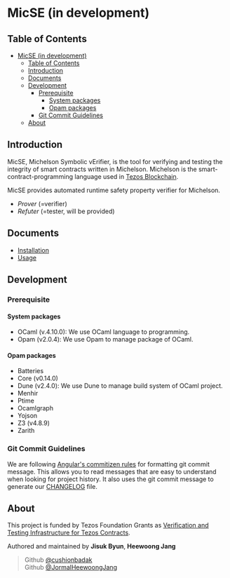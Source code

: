 # MicSE (in development)

## Table of Contents

- [MicSE (in development)](#micse-in-development)
  - [Table of Contents](#table-of-contents)
  - [Introduction](#introduction)
  - [Documents](#documents)
  - [Development](#development)
    - [Prerequisite](#prerequisite)
      - [System packages](#system-packages)
      - [Opam packages](#opam-packages)
    - [Git Commit Guidelines](#git-commit-guidelines)
  - [About](#about)

## Introduction

MicSE, Michelson Symbolic vErifier, is the tool for verifying and testing the integrity of smart contracts written in Michelson. Michelson is the smart-contract-programming language used in [Tezos Blockchain](https://tezos.foundation).

MicSE provides automated runtime safety property verifier for Michelson.

- *Prover* (=verifier)
- *Refuter* (=tester, will be provided)

## Documents

- [Installation](./doc/INSTALLATION.md)
- [Usage](./doc/USAGE.md)

## Development

### Prerequisite

#### System packages

- OCaml (v.4.10.0): We use OCaml language to programming.
- Opam (v2.0.4): We use Opam to manage package of OCaml.

#### Opam packages

- Batteries
- Core (v0.14.0)
- Dune (v2.4.0): We use Dune to manage build system of OCaml project.
- Menhir
- Ptime
- Ocamlgraph
- Yojson
- Z3 (v4.8.9)
- Zarith

### Git Commit Guidelines

We are following [Angular's commitizen rules](https://github.com/angular/angular.js/blob/master/DEVELOPERS.md#-git-commit-guidelines) for formatting git commit message. This allows you to read messages that are easy to understand when looking for project history. It also uses the git commit message to generate our [CHANGELOG](/CHANGELOG.md) file.

## About

This project is funded by Tezos Foundation Grants as [Verification and Testing Infrastructure for Tezos Contracts](https://tezos.foundation/fourth-cohort-grants/).

Authored and maintained by **Jisuk Byun**, **Heewoong Jang**

> Github [@cushionbadak](https://github.com/cushionbadak)  
> Github [@JormalHeewoongJang](https://github.com/jormal)

